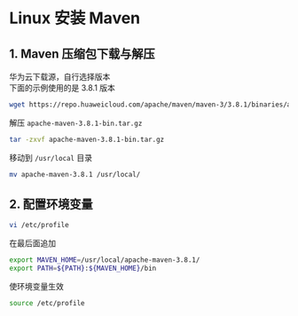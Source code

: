 # Linux 安装 Maven  

## 1. Maven 压缩包下载与解压  

华为云下载源，自行选择版本  
下面的示例使用的是 3.8.1 版本

```bash
wget https://repo.huaweicloud.com/apache/maven/maven-3/3.8.1/binaries/apache-maven-3.8.1-bin.tar.gz
```  

解压 `apache-maven-3.8.1-bin.tar.gz`

```bash
tar -zxvf apache-maven-3.8.1-bin.tar.gz
```  

移动到 `/usr/local` 目录  

```bash
mv apache-maven-3.8.1 /usr/local/
```

## 2. 配置环境变量  

```bash
vi /etc/profile
```  

在最后面追加  

```bash
export MAVEN_HOME=/usr/local/apache-maven-3.8.1/
export PATH=${PATH}:${MAVEN_HOME}/bin
```

使环境变量生效  

```bash
source /etc/profile
```
